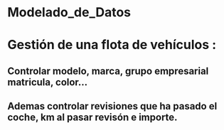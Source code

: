 # Modelado_de_Datos
# Gestión de una flota de vehículos :
## Controlar modelo, marca, grupo empresarial matricula, color...
## Ademas controlar revisiones que ha pasado el coche, km al pasar revisón e importe.


